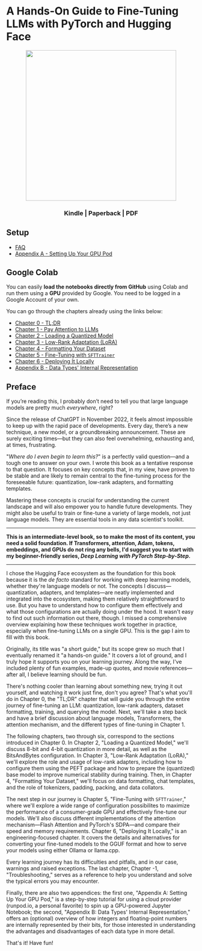 # A Hands-On Guide to Fine-Tuning LLMs with PyTorch and Hugging Face

<center><img src="https://github.com/dvgodoy/FineTuningLLMs/blob/main/images/cover.png?raw=True" width="400"/></center>

<h3><center>Kindle | Paperback | PDF</center></h3>

## Setup

- [FAQ](https://github.com/dvgodoy/FineTuningLLMs/blob/main/FAQ.md)
- [Appendix A - Setting Up Your GPU Pod](https://github.com/dvgodoy/FineTuningLLMs/blob/main/AppendixA.md)

## Google Colab

You can easily **load the notebooks directly from GitHub** using Colab and run them using a **GPU** provided by Google. You need to be logged in a Google Account of your own.

You can go through the chapters already using the links below:

- [Chapter 0 - TL;DR](https://colab.research.google.com/github/dvgodoy/FineTuningLLMs/blob/main/Chapter0.ipynb)
- [Chapter 1 - Pay Attention to LLMs](https://colab.research.google.com/github/dvgodoy/FineTuningLLMs/blob/main/Chapter1.ipynb)
- [Chapter 2 - Loading a Quantized Model](https://colab.research.google.com/github/dvgodoy/FineTuningLLMs/blob/main/Chapter2.ipynb)
- [Chapter 3 - Low-Rank Adaptation (LoRA)](https://colab.research.google.com/github/dvgodoy/FineTuningLLMs/blob/main/Chapter3.ipynb)
- [Chapter 4 - Formatting Your Dataset](https://colab.research.google.com/github/dvgodoy/FineTuningLLMs/blob/main/Chapter4.ipynb)
- [Chapter 5 - Fine-Tuning with `SFTTrainer`](https://colab.research.google.com/github/dvgodoy/FineTuningLLMs/blob/main/Chapter5.ipynb)
- [Chapter 6 - Deploying It Locally](https://colab.research.google.com/github/dvgodoy/FineTuningLLMs/blob/main/Chapter6.ipynb)
- [Appendix B - Data Types' Internal Representation](https://colab.research.google.com/github/dvgodoy/FineTuningLLMs/blob/main/AppendixB.ipynb)


## Preface

If you’re reading this, I probably don’t need to tell you that large language models are pretty much _everywhere_, right?

Since the release of ChatGPT in November 2022, it feels almost impossible to keep up with the rapid pace of developments. Every day, there’s a new technique, a new model, or a groundbreaking announcement. These are surely exciting times—but they can also feel overwhelming, exhausting and, at times, frustrating.

"_Where do I even begin to learn this?_" is a perfectly valid question—and a tough one to answer on your own. I wrote this book as a tentative response to that question. It focuses on key concepts that, in my view, have proven to be stable and are likely to remain central to the fine-tuning process for the foreseeable future: quantization, low-rank adapters, and formatting templates.

Mastering these concepts is crucial for understanding the current landscape and will also empower you to handle future developments. They might also be useful to train or fine-tune a variety of large models, not just language models. They are essential tools in any data scientist's toolkit.

****
**This is an intermediate-level book, so to make the most of its content, you need a solid foundation. If Transformers, attention, Adam, tokens, embeddings, and GPUs do not ring any bells, I'd suggest you to start with my beginner-friendly series, _Deep Learning with PyTorch Step-by-Step_.**
****

I chose the Hugging Face ecosystem as the foundation for this book because it is the _de facto_ standard for working with deep learning models, whether they're language models or not. The concepts I  discuss—quantization, adapters, and templates—are neatly implemented and integrated into the ecosystem, making them relatively straightforward to use. But you have to understand how to configure them effectively and what those configurations are actually doing under the hood. It wasn't easy to find out such information out there, though. I missed a comprehensive overview explaining how these techniques work together in practice, especially when fine-tuning LLMs on a single GPU. This is the gap I aim to fill with this book.

Originally, its title was "a short guide," but its scope grew so much that I eventually renamed it "a hands-on guide." It covers a lot of ground, and I truly hope it supports you on your learning journey. Along the way, I've included plenty of fun examples, made-up quotes, and movie references—after all, I believe learning should be fun.

There's nothing cooler than learning about something new, trying it out yourself, and watching it work just fine, don't you agree? That's what you'll do in Chapter 0, the "TL;DR" chapter that will guide you through the entire journey of fine-tuning an LLM: quantization, low-rank adapters, dataset formatting, training, and querying the model. Next, we'll take a step back and have a brief discussion about language models, Transformers, the attention mechanism, and the different types of fine-tuning in Chapter 1.

The following chapters, two through six, correspond to the sections introduced in Chapter 0. In Chapter 2, "Loading a Quantized Model," we'll discuss 8-bit and 4-bit quantization in more detail, as well as the BitsAndBytes configuration. In Chapter 3, "Low-Rank Adaptation (LoRA)," we'll explore the role and usage of low-rank adapters, including how to configure them using the PEFT package and how to prepare the (quantized) base model to improve numerical stability during training. Then, in Chapter 4, "Formatting Your Dataset," we'll focus on data formatting, chat templates, and the role of tokenizers, padding, packing, and data collators.

The next step in our journey is Chapter 5, "Fine-Tuning with `SFTTrainer`," where we'll explore a wide range of configuration possibilites to maximize the performance of a consumer-grade GPU and effectively fine-tune our models. We'll also discuss different implementations of the attention mechanism—Flash Attention and PyTorch's SDPA—and compare their speed and memory requirements. Chapter 6, "Deploying It Locally," is an engineering-focused chapter. It covers the details and alternatives for converting your fine-tuned models to the GGUF format and how to serve your models using either Ollama or llama.cpp.

Every learning journey has its difficulties and pitfalls, and in our case, warnings and raised exceptions. The last chapter, Chapter -1, "Troubleshooting," serves as a reference to help you understand and solve the typical errors you may encounter. 

Finally, there are also two appendices: the first one, "Appendix A: Setting Up Your GPU Pod," is a step-by-step tutorial for using a cloud provider (runpod.io, a personal favorite) to spin up a GPU-powered Jupyter Notebook; the second, "Appendix B: Data Types' Internal Representation," offers an (optional) overview of how integers and floating-point numbers are internally represented by their bits, for those interested in understanding the advantages and disadvantages of each data type in more detail.

That's it! Have fun!

